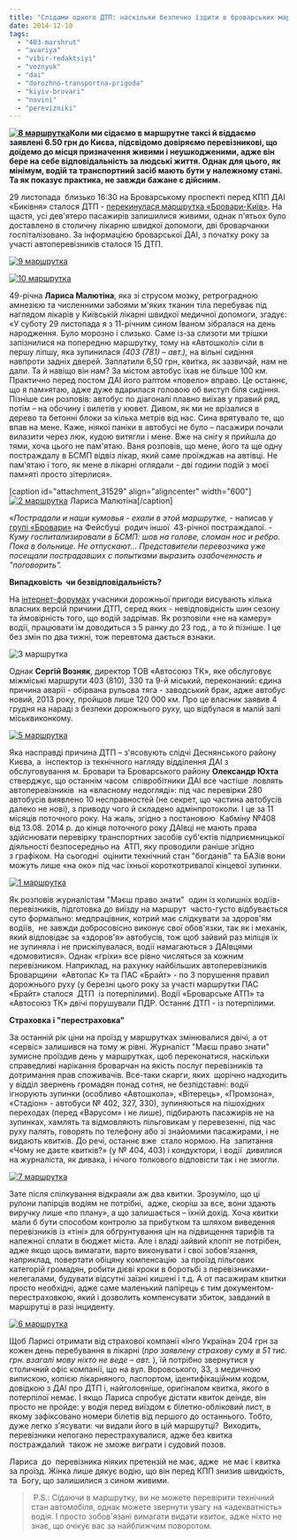 ```yaml
---
title: "Слідами одного ДТП: наскільки безпечно їздити в броварських маршрутках?"
date: 2014-12-10
tags: 
  - "403-marshrut"
  - "avariya"
  - "vibir-redaktsiyi"
  - "voznyuk"
  - "dai"
  - "dorozhno-transportna-prigoda"
  - "kiyiv-brovari"
  - "novini"
  - "perevizniki"
---
```


**[![8 маршрутка](https://mpz.brovary.org/wp-content/uploads/2014/12/8-marshrutka.jpg)](https://mpz.brovary.org/wp-content/uploads/2014/12/8-marshrutka.jpg)Коли ми сідаємо в маршрутне таксі й віддаємо заявлені 6.50 грн до Києва, підсвідомо довіряємо перевізникові, що доїдемо до місця призначення живими і неушкодженими, адже він бере на себе відповідальність за людські життя. Однак для цього, як мінімум, водій та транспортний засіб мають бути у належному стані. Та як показує практика, не завжди бажане є дійсним.**

29 листопада  близько 16:30 на Броварському проспекті перед КПП ДАІ «Биківня» сталося ДТП - [перекинулася маршрутка «Бровари-Київ»](http://kiev.vgorode.ua/news/sobytyia/243961-v-kyeve-perevernulas-marshrutka-s-luidmy). На щастя, усі дев'ятеро пасажирів залишилися живими, однак п'ятьох було доставлено в столичну лікарню швидкої допомоги, дві броварчанки госпіталізовано. За інформацією броварської ДАІ, з початку року за участі автоперевізників сталося 15 ДТП.

[![9 маршрутка](https://mpz.brovary.org/wp-content/uploads/2014/12/9-marshrutka.jpeg)](https://mpz.brovary.org/wp-content/uploads/2014/12/9-marshrutka.jpeg)

[![10 маршрутка](https://mpz.brovary.org/wp-content/uploads/2014/12/10-marshrutka.jpg)](https://mpz.brovary.org/wp-content/uploads/2014/12/10-marshrutka.jpg)

49-річна **Лариса Малютіна**, яка зі струсом мозку, ретроградною амнезією та численними забоями м'яких тканин тіла перебуває під наглядом лікарів у Київській лікарні швидкої медичної допомоги, згадує: «У суботу 29 листопада я з 11-річним сином Іваном зібралася на день народження. Було морозно і слизько. Саме із-за слизоти ми трішки запізнилися на попередню маршрутку, тому на «Автошколі» сіли в першу ліпшу, яка зупинилася _(403 (781) – авт.),_ на вільні сидіння навпроти задніх дверей. Заплатили 6,50 грн, квитка, як зазвичай, нам не дали. Та й навіщо він нам? За містом автобус їхав не більше 100 км. Практично перед постом ДАІ його раптом «повело» вправо. Це останнє, що я пам»ятаю, адже дуже вдарилася головою об виступ біля сидіння. Пізніше син розповів: автобус по діагоналі плавно виїхав у правий ряд, потім – на обочину і вилетів у кювет. Дивом, як ми не врізалися в дерево та бетонні блоки за кілька метрів від нас. Сина врятувало те, що впав на мене. Каже, ніякої паніки в автобусі не було – пасажири почали вилазити через люк, кудою витягли і мене. Вже на снігу я прийшла до тями, хоча цього не пам'ятаю. Ваня розповів, що мене, його та ще одну постраждалу в БСМП відвіз лікар, який саме проїжджав на автівці. Не пам'ятаю і того, як мене в лікарні оглядали - дві години подій з моєї пам»яті просто зітерлися».

\[caption id="attachment\_31529" align="aligncenter" width="600"\][![2 маршрутка](https://mpz.brovary.org/wp-content/uploads/2014/12/2-marshrutka.jpg)](https://mpz.brovary.org/wp-content/uploads/2014/12/2-marshrutka.jpg) Лариса Малютіна\[/caption\]

«_Пострадали и наши кумовья - ехали в этой маршрутке, -_ написав у [групі «Бровари»](https://www.facebook.com/groups/brovary/) на Фейсбуці  родич іншої  43-річної постраждалої. -  _Куму госпитализировали в БСМП: шов на голове, сломан нос и ребро. Пока в больнице. Не отпускают… Представители перевозчика уже посещали пострадавших с попытками выразить озабоченность и "поговорить"._ 

**Випадковість  чи безвідповідальність?**

На [інтернет-форумах](http://forum.autoua.net/showflat.php?Cat=0&Number=8977827&page=0&fpart=1&vc=1) учасники дорожньої пригоди висувають кілька власних версій причини ДТП, серед яких - невідповідність шин сезону та ймовірність того, що водій задрімав. Як розповіли «не на камеру» водії, працювати їм доводиться з 5 ранку до 23 год., а то й пізніше. І це без змін по два тижні, тож перевтома дається взнаки.

![3 маршрутка](https://mpz.brovary.org/wp-content/uploads/2014/12/3-marshrutka.jpg)

Однак **Сергій Возняк**, директор ТОВ «Автосоюз ТК», яке обслуговує міжміські маршрути 403 (810), 330 та 9-й міський, переконаний: єдина причина аварії - обірвана рульова тяга - заводський брак, адже автобус новий, 2013 року, пройшов лише 120 000 км. Про це власник заявив 4 грудня на нараді з безпеки дорожнього руху, що відбулася в малій залі міськвиконкому.

[![5  маршрутка](https://mpz.brovary.org/wp-content/uploads/2014/12/5-marshrutka.jpg)](https://mpz.brovary.org/wp-content/uploads/2014/12/5-marshrutka.jpg)

Яка насправді причина ДТП – з'ясовують слідчі Деснянського району Києва, а  інспектор із технічного нагляду відділення ДАІ з обслуговування м. Бровари та Броварського району **Олександр Юхта** стверджує, що останнім часом  співробітники ДАІ все частіше  ловлять автоперевізників  на «власному недогляді»: під час перевірки 280 автобусів виявлено 10 несправностей (не секрет, що частина автобусів далеко не нові), з приводу чого й складено адмінпротоколи. І це за 11 місяців поточного року. На жаль, згідно з постановою  Кабміну №408 від 13.08. 2014 р. до кінця поточного року ДАІвці не мають права здійснювати перевірку транспортних засобів суб'єктів підприємницької діяльності безпосередньо на  АТП, яку проводили раніше згідно з графіком. На сьогодні  оцінити технічний стан "богданів" та БАЗів вони можуть лише «на око» під час їхньої короткотривалої кінцевої зупинки.

[![1 маршрутка](https://mpz.brovary.org/wp-content/uploads/2014/12/1-marshrutka.jpg)](https://mpz.brovary.org/wp-content/uploads/2014/12/1-marshrutka.jpg)

Як розповів журналістам "Маєш право знати"  один із колишніх водіїв-перевізників, підготовка до виїзду на маршрут  часто-густо відбувається суто формально: медпрацівник, котрий має слідкувати за здоров'ям водіїв,  не завжди добросовісно виконує свої обов'язки, так як і механік, який відповідає за «здоров'я» автобусів, тож щоб зайвий раз міліція їх не зупиняла і не прискіпувалася, водії намагаються з ДАІвцями «домовитися». Однак «гріхи» все рівно числяться за кожним перевізником. Наприклад, на рахунку найбільших автоперевізників Броварщини  «Автопас К» та ПАС «Брайт» - по 3 порушення правил дорожнього руху (у березні цього року за участі маршрутки ПАС «Брайт» сталося  ДТП  із потерпілими). Водії «Броварське АТП» та  «Автосоюз ТК» двічі порушували ПДР. Останнє ДТП - із потерпілими.

**Страховка і "перестраховка"**

За останній рік ціни на проїзд у маршрутках змінювалися двічі, а от «сервіс» залишився на тому ж рівні. Журналіст "Маєш право знати" зумисне проїздив день у маршрутках, щоб переконатися, наскільки справедливі нарікання броварчан на якість послуг перевізників та дотримання прав споживачів. Все-таки скарги, яких  щорічно надходить у відділ звернень громадян понад сотня, не безпідставні: водії ігнорують зупинки (особливо «Автошкола», «Вітерець», «Промзона», «Стадіон» - автобуси № 402, 327, 330), зупиняються на пішохідних переходах (перед «Варусом» і не лише), підбирають пасажирів не на зупинках, хамлять та відмовляють пільговикам у перевезенні, під час руху палять, говорять по телефону або зі знайомими пасажирами, і не видають квитків. До речі, останнє вже  стало нормою. На  запитання «Чому не даєте квитків?» (у № 404, 403) і кондуктори, і водії  дивилися на журналіста, як дивака, і нічого толкового відповісти так і не змогли.

[![7 маршрутка](https://mpz.brovary.org/wp-content/uploads/2014/12/7-marshrutka.jpg)](https://mpz.brovary.org/wp-content/uploads/2014/12/7-marshrutka.jpg)

Зате після спілкування відкраяли аж два квитки. Зрозуміло, що ці рулони папірців водіям не потрібні,  адже, скоріш за все, вони здають виручку лише «по плану», а що залишається – їхній дохід. Хоча квитки  мали б бути способом контролю за прибутком та шляхом виведення перевізників із «тіні» для обґрунтування цін на підвищення тарифів та належної сплати в бюджет міста. Але і владі зайвий клопіт не потрібен, адже якщо щось вимагати, варто виконувати і свої зобов'язання, наприклад, повертати обіцяну компенсацію  за проїзд пільгових категорій громадян, робити дієві кроки в боротьбі з перевізниками-нелегалами, будувати відсутні заїзні кишені і т.д. А от пасажирам квитки просто необхідні, адже саме маленький папірець є тим документом-перестраховкою, який і дозволить компенсувати збиток, завданий в маршрутці в разі інциденту.

[![6 маршрутка](https://mpz.brovary.org/wp-content/uploads/2014/12/6-marshrutka.jpg)](https://mpz.brovary.org/wp-content/uploads/2014/12/6-marshrutka.jpg)

Щоб Ларисі отримати від страхової компанії «Інго Україна» 204 грн за кожен день перебування в лікарні (_про заявлену страхову суму в 51 тис. грн. взагалі мову ніхто не веде – авт._ ), їй потрібно звернутися у столичний офіс компанії, що на вул. Воровського, 33, з медичною випискою, копією лікарняного, паспортом, ідентифікаційним кодом, довідкою з ДАІ про ДТП і, найголовніше, оригіналом квитка, якого в потерпілої немає. І якщо Лариса спробує дістати квиток деінде, він просто не пройде: у водія перед виїздом є білетно-обліковий лист, в якому зафіксовано номери білетів від першого до останнього. Тобто, дуже легко з'ясувати: чи видали його в цій маршрутці?  Виходить, перевізники непогано перестрахувалися, адже без квитка постраждалий  також не зможе виграти і судовий позов.

Лариса  до  перевізника ніяких претензій не має, адже  не має і квитка за проїзд. Жінка лише дякує водію, що він перед КПП знизив швидкість, та  Богу, що залишилися з сином живими.

>  P.S.: Сідаючи в маршрутку, ви не можете перевірити технічний стан автомобіля, однак можете звернути увагу на «адекватність» водія. І просто зобов'язані вимагати видати квиток, адже ніхто не знає, що очікує вас за найближчим поворотом.

